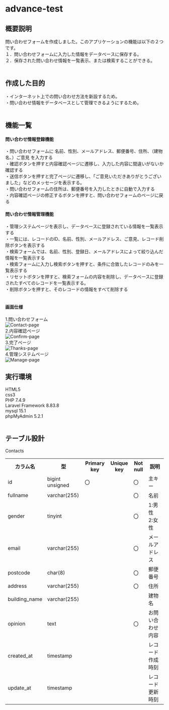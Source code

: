 # advance-test
## 概要説明<br>
問い合わせフォームを作成しました。このアプリケーションの機能は以下の２つです。<br>
１．問い合わせフォームに入力した情報をデータベースに保存する。<br>
２．保存された問い合わせ情報を一覧表示、または検索することができる。<br>
<br>
## 作成した目的<br>
・インターネット上での問い合わせ方法を新設するため。<br>
・問い合わせ情報をデータベースとして管理できるようにするため。<br>
<br>
## 機能一覧<br>
#### 問い合わせ情報登録機能<br>
・問い合わせフォームに 名前、性別、メールアドレス、郵便番号、住所、（建物名、）ご意見 を入力する<br>
・確認ボタンを押すと内容確認ページに遷移し、入力した内容に間違いがないか確認する<br>
・送信ボタンを押すと完了ページに遷移し、「ご意見いただきありがとうございました」などのメッセージを表示する。<br>
・問い合わせフォームの住所は、郵便番号を入力したときに自動で入力する<br>
・内容確認ページの修正するボタンを押すと、問い合わせフォームのページに戻る<br>
#### 問い合わせ情報管理機能<br>
・管理システムページを表示し、データベースに登録されている情報を一覧表示する<br>
・一覧には、レコードのID、名前、性別、メールアドレス、ご意見、レコード削除ボタンを表示する<br>
・検索フォームでは、名前、性別、登録日、メールアドレスによって絞り込んだ情報を一覧表示する<br>
・検索フォームに入力し検索ボタンを押すと、条件に合致したレコードのみを一覧表示する<br>
・リセットボタンを押すと、検索フォームの内容を削除し、データベースに登録されたすべてのレコードを一覧表示する。<br>
・削除ボタンを押すと、そのレコードの情報をすべて削除する<br>
<br>
#### 画面仕様<br>
1.問い合わせフォーム<br>
![Contact-page](https://github.com/matsudayuki8140/advance-test/assets/129087994/177a2de5-763e-44a0-a8af-cbba88221627) <br>
2.内容確認ページ<br>
![Confirm-page](https://github.com/matsudayuki8140/advance-test/assets/129087994/24584486-6490-4746-add1-9fdaaf7ef5db) <br>
3.完了ページ<br>
![Thanks-page](https://github.com/matsudayuki8140/advance-test/assets/129087994/34156370-c1a9-4f09-b84b-fac057ca27be) <br>
4.管理システムページ<br>
![Manage-page](https://github.com/matsudayuki8140/advance-test/assets/129087994/5138c116-3b2e-4e21-aefb-96e65ed9c21b) <br>
## 実行環境<br>
HTML5<br>
css3<br>
PHP 7.4.9<br>
Laravel Framework 8.83.8<br>
mysql 15.1<br>
phpMyAdmin 5.2.1<br>
<br>
## テーブル設計<br>
Contacts<br>
<table>
  <tr>
    <th>カラム名</th>
    <th>型</th>
    <th>Primary key</th>
    <th>Unique key</th>
    <th>Not null</th>
    <th>説明</th>
  </tr>
  <tr>
    <td>id</td>
    <td>bigint　unsigned</td>
    <td>〇</td>
    <td></td>
    <td>〇</td>
    <td>主キー</td>
  </tr>
  <tr>
    <td>fullname</td>
    <td>varchar(255)</td>
    <td></td>
    <td></td>
    <td>〇</td>
    <td>名前</td>
  </tr>
  <tr>
    <td>gender</td>
    <td>tinyint</td>
    <td></td>
    <td></td>
    <td>〇</td>
    <td>1:男性　2:女性</td>
  </tr>
  <tr>
    <td>email</td>
    <td>varchar(255)</td>
    <td></td>
    <td></td>
    <td>〇</td>
    <td>メールアドレス</td>
  </tr>
  <tr>
    <td>postcode</td>
    <td>char(8)</td>
    <td></td>
    <td></td>
    <td>〇</td>
    <td>郵便番号</td>
  </tr>
  <tr>
    <td>address</td>
    <td>varchar(255)</td>
    <td></td>
    <td></td>
    <td>〇</td>
    <td>住所</td>
  </tr>
  <tr>
    <td>building_name</td>
    <td>varchar(255)</td>
    <td></td>
    <td></td>
    <td></td>
    <td>建物名</td>
  </tr>
  <tr>
    <td>opinion</td>
    <td>text</td>
    <td></td>
    <td></td>
    <td>〇</td>
    <td>お問い合わせ内容</td>
  </tr>
  <tr>
    <td>created_at</td>
    <td>timestamp</td>
    <td></td>
    <td></td>
    <td></td>
    <td>レコード作成時刻</td>
  </tr>
  <tr>
    <td>update_at</td>
    <td>timestamp</td>
    <td></td>
    <td></td>
    <td></td>
    <td>レコード更新時刻</td>
  </tr>
